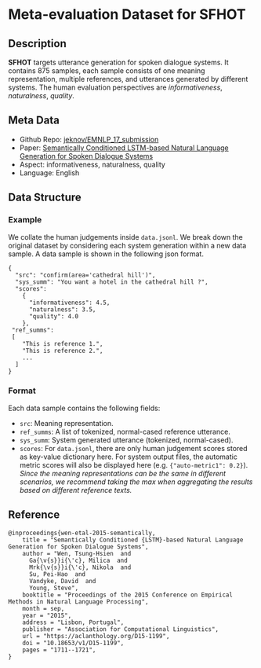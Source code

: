 # Meta-evaluation Dataset for SFHOT

## Description
**SFHOT** targets utterance generation for spoken
dialogue systems. It contains 875 samples, each sample consists of one
meaning representation, multiple references, and utterances generated by different systems. The human evaluation perspectives are *informativeness*, *naturalness*, *quality*.


## Meta Data
* Github Repo: [jeknov/EMNLP_17_submission](https://github.com/jeknov/EMNLP_17_submission)
* Paper: [Semantically Conditioned LSTM-based Natural Language Generation for Spoken Dialogue Systems](https://aclanthology.org/D15-1199/)
* Aspect: informativeness, naturalness, quality
* Language: English


## Data Structure
### Example
We collate the human judgements inside `data.jsonl`. We break down the original dataset by considering each system generation within a new data sample. A data sample is shown in the following json format.

```
{
  "src": "confirm(area='cathedral hill')",
  "sys_summ": "You want a hotel in the cathedral hill ?",
  "scores": 
    {
      "informativeness": 4.5, 
      "naturalness": 3.5, 
      "quality": 4.0
    },
 "ref_summs": 
 [
    "This is reference 1.",
    "This is reference 2.",
    ...
  ]
}
```

### Format
Each data sample contains the following fields:
* `src`: Meaning representation.
* `ref_summs`: A list of tokenized, normal-cased reference utterance.
* `sys_summ`: System generated utterance (tokenized, normal-cased).   
* `scores`: For `data.jsonl`, there are only human judgement scores stored as key-value dictionary here. For system output files, the automatic metric scores will also be displayed here (e.g. `{"auto-metric1": 0.2}`). *Since the meaning representations can be the same in different scenarios, we recommend taking the max when aggregating the results based on different reference texts.*


## Reference
```
@inproceedings{wen-etal-2015-semantically,
    title = "Semantically Conditioned {LSTM}-based Natural Language Generation for Spoken Dialogue Systems",
    author = "Wen, Tsung-Hsien  and
      Ga{\v{s}}i{\'c}, Milica  and
      Mrk{\v{s}}i{\'c}, Nikola  and
      Su, Pei-Hao  and
      Vandyke, David  and
      Young, Steve",
    booktitle = "Proceedings of the 2015 Conference on Empirical Methods in Natural Language Processing",
    month = sep,
    year = "2015",
    address = "Lisbon, Portugal",
    publisher = "Association for Computational Linguistics",
    url = "https://aclanthology.org/D15-1199",
    doi = "10.18653/v1/D15-1199",
    pages = "1711--1721",
}
```